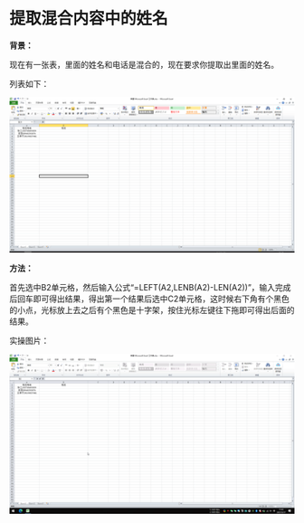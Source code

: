 # 提取混合内容中的姓名

**背景：**

现在有一张表，里面的姓名和电话是混合的，现在要求你提取出里面的姓名。

列表如下：

![提取混合内容中的姓名](/Excel/images/提取混合内容中的姓名.png)

**方法：**

首先选中B2单元格，然后输入公式“=LEFT(A2,LENB(A2)-LEN(A2))”，输入完成后回车即可得出结果，得出第一个结果后选中C2单元格，这时候右下角有个黑色的小点，光标放上去之后有个黑色是十字架，按住光标左键往下拖即可得出后面的结果。

实操图片：

![提取混合内容中的姓名](/Excel/images/提取混合内容中的姓名.gif)

